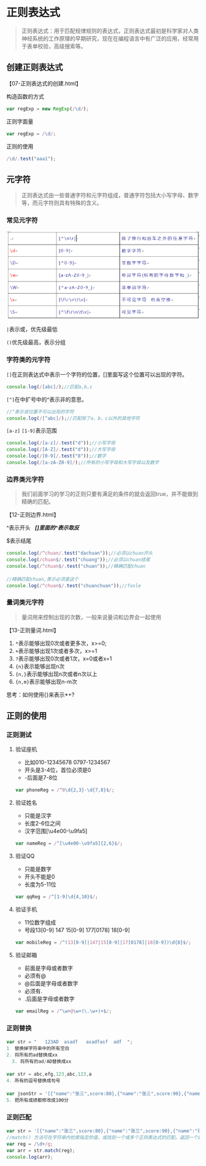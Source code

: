 # 正则表达式

> 正则表达式：用于匹配规律规则的表达式，正则表达式最初是科学家对人类神经系统的工作原理的早期研究，现在在编程语言中有广泛的应用，经常用于表单校验，高级搜索等。

## 创建正则表达式

【07-正则表达式的创建.html】

构造函数的方式

```javascript
var regExp = new RegExp(/\d/);
```

正则字面量

```javascript
var regExp = /\d/;
```

正则的使用

```javascript
/\d/.test("aaa1");
```

## 元字符

> 正则表达式由一些普通字符和元字符组成，普通字符包括大小写字母、数字等，而元字符则具有特殊的含义。

### 常见元字符

![yuan](images\yuan.png)

`|`表示或，优先级最低

`()`优先级最高，表示分组

### 字符类的元字符

`[]`在正则表达式中表示一个字符的位置，[]里面写这个位置可以出现的字符。

```javascript
console.log(/[abc]/);//匹配a,b,c
```

`[^]`在中扩号中的^表示非的意思。

```javascript
//^表示该位置不可以出现的字符
console.log(/[^abc]/);//匹配除了a，b，c以外的其他字符
```

`[a-z]` `[1-9]`表示范围

```javascript
console.log(/[a-z]/.test("d"));//小写字母
console.log(/[A-Z]/.test("d"));//大写字母
console.log(/[0-9]/.test("8"));//数字
console.log(/[a-zA-Z0-9]/);//所有的小写字母和大写字母以及数字
```

### 边界类元字符

> 我们前面学习的学习的正则只要有满足的条件的就会返回true，并不能做到精确的匹配。

【12-正则边界.html】

^表示开头   ***[]里面的^表示取反***

$表示结尾

```javascript
console.log(/^chuan/.test("dachuan"));//必须以chuan开头
console.log(/chuan$/.test("chuang"));//必须以chuan结尾
console.log(/^chuan$/.test("chuan"));//精确匹配chuan

//精确匹配chuan,表示必须是这个
console.log(/^chuan$/.test("chuanchuan"));//fasle
```

### 量词类元字符

> 量词用来控制出现的次数，一般来说量词和边界会一起使用

【13-正则量词.html】

1. `*`表示能够出现0次或者更多次，x>=0;
2. `+`表示能够出现1次或者多次，x>=1
3. `?`表示能够出现0次或者1次，x=0或者x=1
4. `{n}`表示能够出现n次
5. `{n,}`表示能够出现n次或者n次以上
6. `{n,m}`表示能够出现n-m次

思考：如何使用{}来表示*+? 

## 正则的使用

### 正则测试

1. 验证座机

   - 比如010-12345678  0797-1234567
   - 开头是3-4位，首位必须是0
   - -后面是7-8位

   ```javascript
   var phoneReg = /^0\d{2,3}-\d{7,8}$/;​
   ```

2. 验证姓名

   - 只能是汉字
   - 长度2-6位之间
   - 汉字范围[\u4e00-\u9fa5]

   ```javascript
   var nameReg = /^[\u4e00-\u9fa5]{2,6}$/;
   ```

3. 验证QQ

   - 只能是数字
   - 开头不能是0
   - 长度为5-11位

   ```javascript
   var qqReg = /^[1-9]\d{4,10}$/;
   ```

4. 验证手机

   - 11位数字组成
   - 号段13[0-9] 147 15[0-9] 177[0178] 18[0-9]

   ```javascript
   var mobileReg = /^(13[0-9]|147|15[0-9]|17[0178]|18[0-9])\d{8}$/;
   ```

5. 验证邮箱

   - 前面是字母或者数字
   - 必须有@
   - @后面是字母或者数字
   - 必须有.
   - .后面是字母或者数字

   ```javascript
   var emailReg = /^\w+@\w+(\.\w+)+$/;
   ```

### 正则替换

```javascript
var str = "   123AD  asadf   asadfasf  adf  ";
1  替换掉字符串中的所有空白
2. 将所有的ad替换成xx
  3. 将所有的ad/AD替换成xx

var str = abc,efg,123,abc,123,a
4. 所有的逗号替换成句号

var jsonStr = '[{"name":"张三",score:80},{"name":"张三",score:90},{"name":"张三",score:81}]'; 
5. 把所有成绩都修改成100分
```

### 正则匹配

```javascript
var str = '[{"name":"张三",score:80},{"name":"张三",score:90},{"name":"张三",score:81}]';
//match() 方法可在字符串内检索指定的值，或找到一个或多个正则表达式的匹配。返回一个数组
var reg = /\d+/g;
var arr = str.match(reg);
console.log(arr);
```

